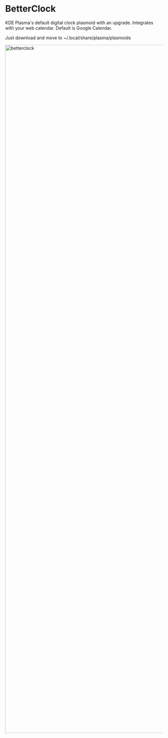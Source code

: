 # BetterClock
KDE Plasma's default digital clock plasmoid with an upgrade. Integrates with your web calendar. Default is Google Calendar.

Just download and move to ~/.local/share/plasma/plasmoids

<img width="2880" height="2192" alt="betterclock" src="https://github.com/user-attachments/assets/f9c754f1-981e-4276-ac0a-9a54dd9c3d51" />
